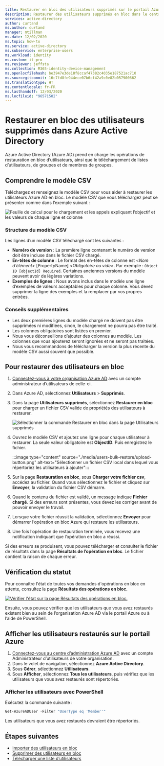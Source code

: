 ```yaml
---
title: Restaurer en bloc des utilisateurs supprimés sur le portail Azure Active Directory | Microsoft Docs
description: Restaurer des utilisateurs supprimés en bloc dans le centre d’administration Azure AD dans Azure Active Directory
services: active-directory
author: curtand
ms.author: curtand
manager: mtillman
ms.date: 12/02/2020
ms.topic: how-to
ms.service: active-directory
ms.subservice: enterprise-users
ms.workload: identity
ms.custom: it-pro
ms.reviewer: jeffsta
ms.collection: M365-identity-device-management
ms.openlocfilehash: be3947e3de18f8ccaf47382c4035e187521ac710
ms.sourcegitcommit: 16c7fd8fe944ece07b6cf42a9c0e82b057900662
ms.translationtype: HT
ms.contentlocale: fr-FR
ms.lasthandoff: 12/03/2020
ms.locfileid: "96571502"
---
```

# <a name="bulk-restore-deleted-users-in-azure-active-directory"></a>Restaurer en bloc des utilisateurs supprimés dans Azure Active Directory

Azure Active Directory (Azure AD) prend en charge les opérations de restauration en bloc d’utilisateurs, ainsi que le téléchargement de listes d’utilisateurs, de groupes et de membres de groupes.

## <a name="understand-the-csv-template"></a>Comprendre le modèle CSV

Téléchargez et renseignez le modèle CSV pour vous aider à restaurer les utilisateurs Azure AD en bloc. Le modèle CSV que vous téléchargez peut se présenter comme dans l’exemple suivant :

![Feuille de calcul pour le chargement et les appels expliquant l’objectif et les valeurs de chaque ligne et colonne](./media/users-bulk-restore/understand-template.png)

### <a name="csv-template-structure"></a>Structure du modèle CSV

Les lignes d’un modèle CSV téléchargé sont les suivantes :

- **Numéro de version** : La première ligne contenant le numéro de version doit être incluse dans le fichier CSV chargé.
- **En-têtes de colonne** : Le format des en-têtes de colonne est &lt;*Nom d’élément*&gt; [PropertyName] &lt;*Obligatoire ou vide*&gt;. Par exemple : `Object ID [objectId] Required`. Certaines anciennes versions du modèle peuvent avoir de légères variations.
- **Exemples de lignes** : Nous avons inclus dans le modèle une ligne d’exemples de valeurs acceptables pour chaque colonne. Vous devez supprimer la ligne des exemples et la remplacer par vos propres entrées.

### <a name="additional-guidance"></a>Conseils supplémentaires

- Les deux premières lignes du modèle chargé ne doivent pas être supprimées ni modifiées, sinon, le chargement ne pourra pas être traité.
- Les colonnes obligatoires sont listées en premier.
- Nous vous déconseillons d’ajouter des colonnes au modèle. Les colonnes que vous ajouterez seront ignorées et ne seront pas traitées.
- Nous vous recommandons de télécharger la version la plus récente du modèle CSV aussi souvent que possible.

## <a name="to-bulk-restore-users"></a>Pour restaurer des utilisateurs en bloc

1. [Connectez-vous à votre organisation Azure AD](https://aad.portal.azure.com) avec un compte administrateur d’utilisateurs de celle-ci.
1. Dans Azure AD, sélectionnez **Utilisateurs** > **Supprimés**.
1. Dans la page **Utilisateurs supprimés**, sélectionnez **Restaurer en bloc** pour charger un fichier CSV valide de propriétés des utilisateurs à restaurer.

    ![Sélectionner la commande Restaurer en bloc dans la page Utilisateurs supprimés](./media/users-bulk-restore/bulk-restore.png)

1. Ouvrez le modèle CSV et ajoutez une ligne pour chaque utilisateur à restaurer. La seule valeur obligatoire est **ObjectID**. Puis enregistrez le fichier.

    :::image type="content" source="./media/users-bulk-restore/upload-button.png" alt-text="Sélectionner un fichier CSV local dans lequel vous répertoriez les utilisateurs à ajouter":::

1. Sur la page **Restauration en bloc**, sous **Charger votre fichier csv**, accédez au fichier. Quand vous sélectionnez le fichier et cliquez sur **Envoyer**, la validation du fichier CSV démarre.
1. Quand le contenu du fichier est validé, un message indique **Fichier chargé**. Si des erreurs sont présentes, vous devez les corriger avant de pouvoir envoyer le travail.
1. Lorsque votre fichier réussit la validation, sélectionnez **Envoyer** pour démarrer l’opération en bloc Azure qui restaure les utilisateurs.
1. Une fois l’opération de restauration terminée, vous recevez une notification indiquant que l’opération en bloc a réussi.

Si des erreurs se produisent, vous pouvez télécharger et consulter le fichier de résultats dans la page **Résultats de l’opération en bloc**. Le fichier contient la raison de chaque erreur.

## <a name="check-status"></a>Vérification du statut

Pour connaître l'état de toutes vos demandes d'opérations en bloc en attente, consultez la page **Résultats des opérations en bloc**.

[![Vérifier l'état sur la page Résultats des opérations en bloc.](./media/users-bulk-restore/bulk-center.png)](./media/users-bulk-restore/bulk-center.png#lightbox)

Ensuite, vous pouvez vérifier que les utilisateurs que vous avez restaurés existent bien au sein de l’organisation Azure AD via le portail Azure ou à l’aide de PowerShell.

## <a name="view-restored-users-in-the-azure-portal"></a>Afficher les utilisateurs restaurés sur le portail Azure

1. [Connectez-vous au centre d’administration Azure AD](https://aad.portal.azure.com) avec un compte Administrateur d’utilisateurs de votre organisation.
1. Dans le volet de navigation, sélectionnez **Azure Active Directory**.
1. Sous **Gérer**, sélectionnez **Utilisateurs**.
1. Sous **Afficher**, sélectionnez **Tous les utilisateurs**, puis vérifiez que les utilisateurs que vous avez restaurés sont répertoriés.

### <a name="view-users-with-powershell"></a>Afficher les utilisateurs avec PowerShell

Exécutez la commande suivante :

``` PowerShell
Get-AzureADUser -Filter "UserType eq 'Member'"
```

Les utilisateurs que vous avez restaurés devraient être répertoriés.

## <a name="next-steps"></a>Étapes suivantes

- [Importer des utilisateurs en bloc](users-bulk-add.md)
- [Supprimer des utilisateurs en bloc](users-bulk-delete.md)
- [Télécharger une liste d’utilisateurs](users-bulk-download.md)
